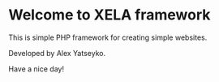 Welcome to XELA framework
=========================

This is simple PHP framework for creating simple websites. 

Developed by Alex Yatseyko.

Have a nice day! 